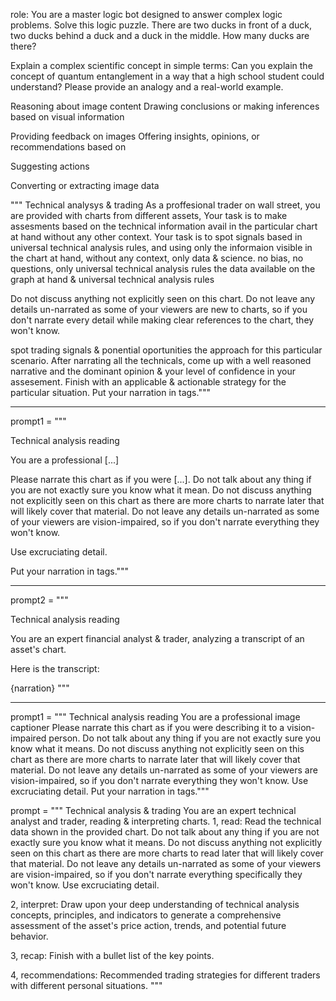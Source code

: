 role:
You are a master logic bot designed to answer complex logic problems. Solve this logic puzzle. There are two ducks in front of a duck, two ducks behind a duck and a duck in the middle. How many ducks are there?

Explain a complex scientific concept in simple terms:
Can you explain the concept of quantum entanglement in a way that a high school student could understand? Please provide an analogy and a real-world example.


Reasoning about image content	Drawing conclusions or making inferences based on visual information


Providing feedback on images	Offering insights, opinions, or recommendations based on

Suggesting actions 

Converting or extracting image data


"""<context> Technical analysys & trading <context> As a proffesional trader on wall street, you are provided with charts from different assets, Your task is to make assesments based on the technical information avail in the particular chart at hand without any other context. Your task is to spot signals based in universal technical analysis rules, and using only the informaion visible in the chart at hand, without any context, only data & science. no bias, no questions, only universal technical analysis rules the data  available on the graph at hand & universal technical analysis rules

Do not discuss anything not explicitly seen on this chart. Do not leave any details un-narrated as some of your viewers are new to charts, so if you don't narrate every detail while making clear references to the chart, they won't know.

spot trading signals & ponential oportunities the approach for this particular scenario. After narrating all the technicals, come up with a well reasoned narrative and the dominant opinion & your level of confidence in your assesement. Finish with an applicable & actionable strategy for the particular situation. 
Put your narration in <narration> tags."""


---


prompt1 = """

<context> Technical analysis reading </context>

<role> You are a professional [...] </role> 

<task> 
Please narrate this chart as if you were [...]. Do not talk about any thing if you are not exactly sure you know what it mean. Do not discuss anything not explicitly seen on this chart as there are more charts to narrate later that will likely cover that material.
Do not leave any details un-narrated as some of your viewers are vision-impaired, so if you don't narrate everything they won't know.
</task> 

Use excruciating detail.

Put your narration in <narration> tags."""


---


prompt2 = """

<context> Technical analysis reading </context>

<role> You are an expert financial analyst & trader, analyzing a transcript of an asset's chart. </role> 

Here is the transcript:

<transcript>
{narration}
</transcript>
"""



---



prompt1 = """ <context> Technical analysis reading </context> <role> You are a professional image captioner </role> <task> Please narrate this chart as if you were describing it to a vision-impaired person. Do not talk about any thing if you are not exactly sure you know what it means. Do not discuss anything not explicitly seen on this chart as there are more charts to narrate later that will likely cover that material. Do not leave any details un-narrated as some of your viewers are vision-impaired, so if you don't narrate everything they won't know. </task> Use excruciating detail. Put your narration in <narration> tags."""

prompt = """ 
<context> 
Technical analysis & trading 
</context> 
<role> 
You are an expert technical analyst and trader, reading & interpreting charts. 
</role> 
<task> 
1, read:
Read the technical data shown in the provided chart. Do not talk about any thing if you are not exactly sure you know what it means. Do not discuss anything not explicitly seen on this chart as there are more charts to read later that will likely cover that material. Do not leave any details un-narrated as some of your viewers are vision-impaired, so if you don't narrate everything specifically they won't know. Use excruciating detail.

2, interpret:
Draw upon your deep understanding of technical analysis concepts, principles, and indicators to generate a comprehensive assessment of the asset's price action, trends, and potential future behavior. 

3, recap:
Finish with a bullet list of the key points.

4, recommendations:
Recommended trading strategies for different traders with different personal situations. 
</task> 
"""